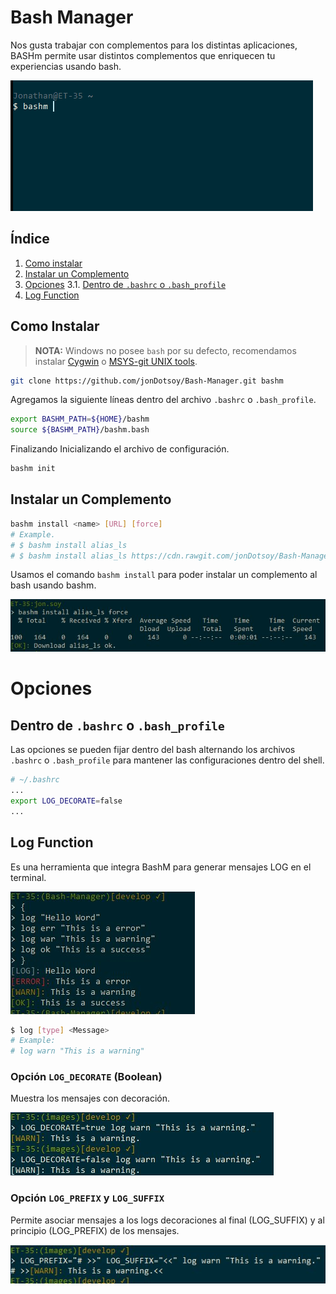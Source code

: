 Bash Manager
============

Nos gusta trabajar con complementos para los distintas aplicaciones, BASHm permite usar distintos complementos que enriquecen tu experiencias usando bash.

![Demo Live](doc/images/demo_bashm_live.gif)


Índice
------

1. [Como instalar](#como-instalar)
2. [Instalar un Complemento](#instalar-un-complemento)
3. [Opciones](#opciones)
3.1. [Dentro de `.bashrc` o `.bash_profile`](#dentro-de-bashrc-o-bash_profile)
4. [Log Function](#log-function)


Como Instalar
-------------

> **NOTA:** Windows no posee `bash` por su defecto, recomendamos instalar [Cygwin](https://www.cygwin.com/) o [MSYS-git UNIX tools](https://msysgit.github.io/).

```bash
git clone https://github.com/jonDotsoy/Bash-Manager.git bashm
```

Agregamos la siguiente líneas dentro del archivo `.bashrc` o `.bash_profile`.

```bash
export BASHM_PATH=${HOME}/bashm
source ${BASHM_PATH}/bashm.bash
```

Finalizando Inicializando el archivo de configuración.

```bash
bashm init
```

Instalar un Complemento
-----------------------

```bash
bashm install <name> [URL] [force]
# Example.
# $ bashm install alias_ls
# $ bashm install alias_ls https://cdn.rawgit.com/jonDotsoy/Bash-Manager/master/down_plugins/alias_ls.bash
```

Usamos el comando `bashm install` para poder instalar un complemento al bash usando bashm.

![Demo Bashm Install](doc/images/demo_bashm_install_success.jpg)


Opciones
========

## Dentro de `.bashrc` o `.bash_profile`

Las opciones se pueden fijar dentro del bash alternando los archivos `.bashrc` o `.bash_profile` para mantener las configuraciones dentro del shell.

```bash
# ~/.bashrc
...
export LOG_DECORATE=false
...
```

Log Function
------------

Es una herramienta que integra BashM para generar mensajes LOG en el terminal.


![Logs](doc/images/demo_log.jpg)

```bash
$ log [type] <Message>
# Example:
# log warn "This is a warning"
 ```

### Opción `LOG_DECORATE` (Boolean)

Muestra los mensajes con decoración.

![Docoration Log](doc/images/demo_log_decorate.jpg)


### Opción `LOG_PREFIX` y `LOG_SUFFIX`

Permite asociar mensajes a los logs decoraciones al final (LOG_SUFFIX) y al principio (LOG_PREFIX) de los mensajes. 

![Decoration Suffix and Preffix](doc/images/demo_log_prefix_and_suffix.jpg)


